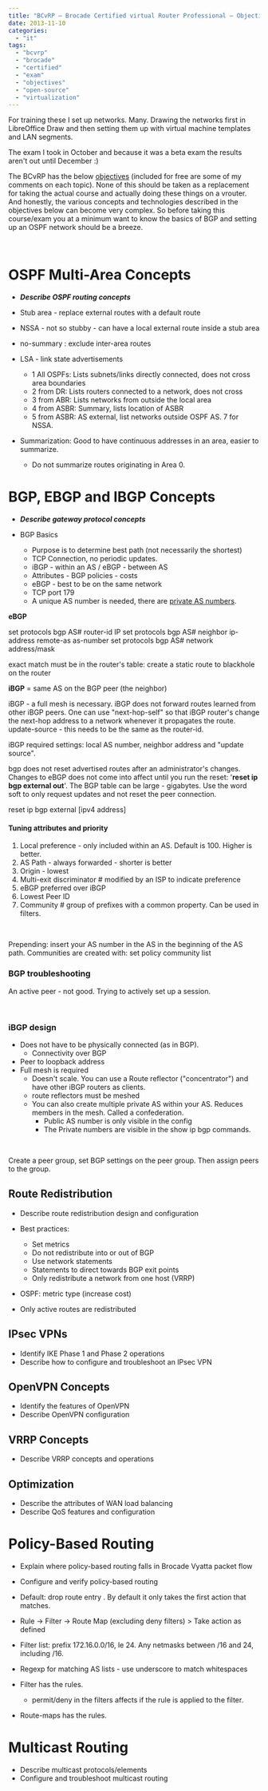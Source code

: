 ```yaml
---
title: "BCvRP – Brocade Certified virtual Router Professional – Objectives"
date: 2013-11-10
categories: 
  - "it"
tags: 
  - "bcvrp"
  - "brocade"
  - "certified"
  - "exam"
  - "objectives"
  - "open-source"
  - "virtualization"
---
```


For training these I set up networks. Many. Drawing the networks first in LibreOffice Draw and then setting them up with virtual machine templates and LAN segments.

The exam I took in October and because it was a beta exam the results aren't out until December :)

The BCvRP has the below [objectives](http://community.brocade.com/docs/DOC-3349 "http://community.brocade.com/docs/DOC-3349") (included for free are some of my comments on each topic). None of this should be taken as a replacement for taking the actual course and actually doing these things on a vrouter. And honestly, the various concepts and technologies described in the objectives below can become very complex. So before taking this course/exam you at a minimum want to know the basics of BGP and setting up an OSPF network should be a breeze.

 

# OSPF Multi-Area Concepts

- **_Describe OSPF routing concepts_**

- Stub area - replace external routes with a default route
- NSSA - not so stubby - can have a local external route inside a stub area
- no-summary : exclude inter-area routes
- LSA - link state advertisements
    - 1 All OSPFs: Lists subnets/links directly connected, does not cross area boundaries
    - 2 from DR: Lists routers connected to a network, does not cross
    - 3 from ABR: Lists networks from outside the local area
    - 4 from ASBR: Summary, lists location of ASBR
    - 5 from ASBR: AS external, list networks outside OSPF AS. 7 for NSSA.
- Summarization: Good to have continuous addresses in an area, easier to summarize.
    - Do not summarize routes originating in Area 0.

# BGP, EBGP and IBGP Concepts

- **_Describe gateway protocol concepts_**

- BGP Basics
    - Purpose is to determine best path (not necessarily the shortest)
    - TCP Connection, no periodic updates.
    - iBGP - within an AS / eBGP - between AS
    - Attributes - BGP policies - costs
    - eBGP - best to be on the same network
    - TCP port 179
    - A unique AS number is needed, there are [private AS numbers](http://en.wikipedia.org/wiki/Autonomous_System_(Internet) "64512 to 65534").

**eBGP**

set protocols bgp AS# router-id IP set protocols bgp AS# neighbor ip-address remote-as as-number set protocols bgp AS# network address/mask

exact match must be in the router's table: create a static route to blackhole on the router

**iBGP** = same AS on the BGP peer (the neighbor)

iBGP - a full mesh is necessary. iBGP does not forward routes learned from other iBGP peers. One can use "next-hop-self" so that iBGP router's change the next-hop address to a network whenever it propagates the route. update-source - this needs to be the same as the router-id.

iBGP required settings: local AS number, neighbor address and "update source".

bgp does not reset advertised routes after an administrator's changes. Changes to eBGP does not come into affect until you run the reset: '**reset ip bgp external out**'. The BGP table can be large - gigabytes. Use the word soft to only request updates and not reset the peer connection.

reset ip bgp external \[ipv4 address\]

 

#### Tuning attributes and priority

1. Local preference - only included within an AS. Default is 100. Higher is better.
2. AS Path - always forwarded - shorter is better
3. Origin - lowest
4. Multi-exit discriminator # modified by an ISP to indicate preference
5. eBGP preferred over iBGP
6. Lowest Peer ID
7. Community # group of prefixes with a common property. Can be used in filters.

 

Prepending: insert your AS number in the AS in the beginning of the AS path. Communities are created with: set policy community list

### BGP troubleshooting

An active peer - not good. Trying to actively set up a session.

 

### iBGP design

- Does not have to be physically connected (as in BGP).
    - Connectivity over BGP
- Peer to loopback address
- Full mesh is required
    - Doesn't scale. You can use a Route reflector ("concentrator") and have other iBGP routers as clients.
    - route reflectors must be meshed
    - You can also create multiple private AS within your AS. Reduces members in the mesh. Called a confederation.
        - Public AS number is only visible in the config
        - The Private numbers are visible in the show ip bgp commands.

 

Create a peer group, set BGP settings on the peer group. Then assign peers to the group.

## **Route Redistribution**

- Describe route redistribution design and configuration

- Best practices:
    - Set metrics
    - Do not redistribute into or out of BGP
    - Use network statements
    - Statements to direct towards BGP exit points
    - Only redistribute a network from one host (VRRP)
- OSPF: metric type (increase cost)
- Only active routes are redistributed

## **IPsec VPNs**

- Identify IKE Phase 1 and Phase 2 operations
- Describe how to configure and troubleshoot an IPsec VPN

## **OpenVPN Concepts**

- Identify the features of OpenVPN
- Describe OpenVPN configuration

## **VRRP Concepts**

- Describe VRRP concepts and operations

## **Optimization**

- Describe the attributes of WAN load balancing
- Describe QoS features and configuration

# Policy-Based Routing

- Explain where policy-based routing falls in Brocade Vyatta packet flow
- Configure and verify policy-based routing

- Default: drop route entry . By default it only takes the first action that matches.
- Rule -> Filter -> Route Map (excluding deny filters) > Take action as defined
- Filter list: prefix 172.16.0.0/16, le 24. Any netmasks between /16 and 24, including /16.
- Regexp for matching AS lists - use underscore to match whitespaces

- Filter has the rules.
    - permit/deny in the filters affects if the rule is applied to the filter.
- Route-maps has the rules.

# Multicast Routing

- Describe multicast protocols/elements
- Configure and troubleshoot multicast routing
